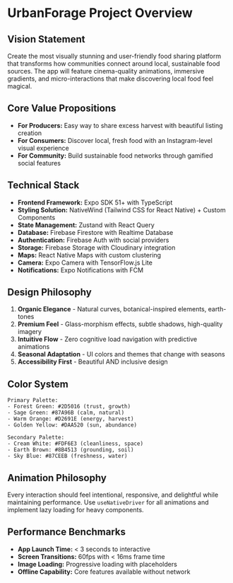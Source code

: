 # UrbanForage Project Overview

## Vision Statement
Create the most visually stunning and user-friendly food sharing platform that transforms how communities connect around local, sustainable food sources. The app will feature cinema-quality animations, immersive gradients, and micro-interactions that make discovering local food feel magical.

## Core Value Propositions
- **For Producers:** Easy way to share excess harvest with beautiful listing creation
- **For Consumers:** Discover local, fresh food with an Instagram-level visual experience  
- **For Community:** Build sustainable food networks through gamified social features

## Technical Stack
- **Frontend Framework:** Expo SDK 51+ with TypeScript
- **Styling Solution:** NativeWind (Tailwind CSS for React Native) + Custom Components
- **State Management:** Zustand with React Query
- **Database:** Firebase Firestore with Realtime Database
- **Authentication:** Firebase Auth with social providers
- **Storage:** Firebase Storage with Cloudinary integration
- **Maps:** React Native Maps with custom clustering
- **Camera:** Expo Camera with TensorFlow.js Lite
- **Notifications:** Expo Notifications with FCM

## Design Philosophy
1. **Organic Elegance** - Natural curves, botanical-inspired elements, earth-tones
2. **Premium Feel** - Glass-morphism effects, subtle shadows, high-quality imagery
3. **Intuitive Flow** - Zero cognitive load navigation with predictive animations
4. **Seasonal Adaptation** - UI colors and themes that change with seasons
5. **Accessibility First** - Beautiful AND inclusive design

## Color System
```
Primary Palette:
- Forest Green: #2D5016 (trust, growth)
- Sage Green: #87A96B (calm, natural)  
- Warm Orange: #D2691E (energy, harvest)
- Golden Yellow: #DAA520 (sun, abundance)

Secondary Palette:
- Cream White: #FDF6E3 (cleanliness, space)
- Earth Brown: #8B4513 (grounding, soil)
- Sky Blue: #87CEEB (freshness, water)
```

## Animation Philosophy
Every interaction should feel intentional, responsive, and delightful while maintaining performance. Use `useNativeDriver` for all animations and implement lazy loading for heavy components.

## Performance Benchmarks
- **App Launch Time:** < 3 seconds to interactive
- **Screen Transitions:** 60fps with < 16ms frame time
- **Image Loading:** Progressive loading with placeholders
- **Offline Capability:** Core features available without network